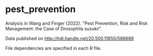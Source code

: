 # pest_prevention

Analysis in Wang and Finger (2022). "Pest Prevention, Risk and Risk Management: the Case of Drosophila suzukii".

Data published on http://hdl.handle.net/20.500.11850/588689

File dependencies are specified in each R file.
